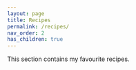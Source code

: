 ```yaml
---
layout: page
title: Recipes
permalink: /recipes/
nav_order: 2
has_children: true
---
```


This section contains my favourite recipes.
